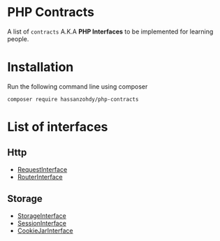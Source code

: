 # PHP Contracts

A list of `contracts` A.K.A **PHP Interfaces** to be implemented for learning people.

# Installation

Run the following command line using composer

`composer require hassanzohdy/php-contracts`

# List of interfaces

## Http
- [RequestInterface](./src/Http/RequestInterface.php)
- [RouterInterface](./src/Http/RouterInterface.php)

## Storage

- [StorageInterface](./src/Storage/StorageInterface.php)
- [SessionInterface](./src/Storage/SessionInterface.php)
- [CookieJarInterface](./src/Storage/CookieJarInterface.php)